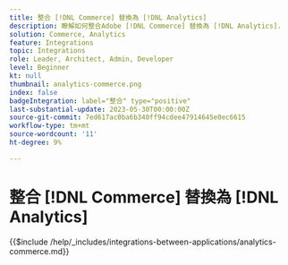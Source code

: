 ```yaml
---
title: 整合 [!DNL Commerce] 替換為 [!DNL Analytics]
description: 瞭解如何整合Adobe [!DNL Commerce] 替換為 [!DNL Analytics].
solution: Commerce, Analytics
feature: Integrations
topic: Integrations
role: Leader, Architect, Admin, Developer
level: Beginner
kt: null
thumbnail: analytics-commerce.png
index: false
badgeIntegration: label="整合" type="positive"
last-substantial-update: 2023-05-30T00:00:00Z
source-git-commit: 7ed617ac0ba6b340ff94cdee47914645e0ec6615
workflow-type: tm+mt
source-wordcount: '11'
ht-degree: 9%

---
```



# 整合 [!DNL Commerce] 替換為 [!DNL Analytics]

{{$include /help/_includes/integrations-between-applications/analytics-commerce.md}}
